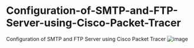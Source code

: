 # Configuration-of-SMTP-and-FTP-Server-using-Cisco-Packet-Tracer
Configuration of SMTP and FTP Server using Cisco Packet Tracer
![image](https://github.com/rahul-joy/Configuration-of-SMTP-and-FTP-Server-using-Cisco-Packet-Tracer/assets/81201194/6e711cc6-22be-485a-912d-1a039812e7f3)
